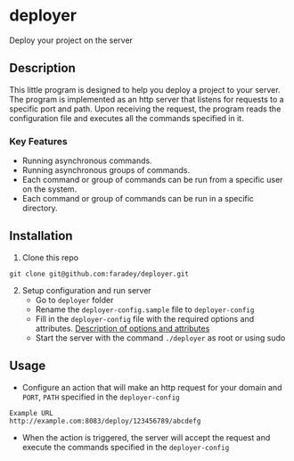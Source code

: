 # deployer
Deploy your project on the server

## Description
This little program is designed to help you deploy a project to your server.
The program is implemented as an http server that listens for requests to a specific port and path. Upon receiving the request, the program reads the configuration file and executes all the commands specified in it.

### Key Features
* Running asynchronous commands.
* Running asynchronous groups of commands.
* Each command or group of commands can be run from a specific user on the system.
* Each command or group of commands can be run in a specific directory.

## Installation
1. Clone this repo
```
git clone git@github.com:faradey/deployer.git
```
2. Setup configuration and run server
    * Go to `deployer` folder
    * Rename the `deployer-config.sample` file to `deployer-config`
    * Fill in the `deployer-config` file with the required options and attributes. [Description of options and attributes](./docs/DEPLOYERCONFIG.md)
    * Start the server with the command `./deployer` as root or using sudo
    
## Usage
   * Configure an action that will make an http request for your domain and `PORT`, `PATH` specified in the `deployer-config`
   ```
   Example URL
   http://example.com:8083/deploy/123456789/abcdefg
   ```
   * When the action is triggered, the server will accept the request and execute the commands specified in the `deployer-config`
